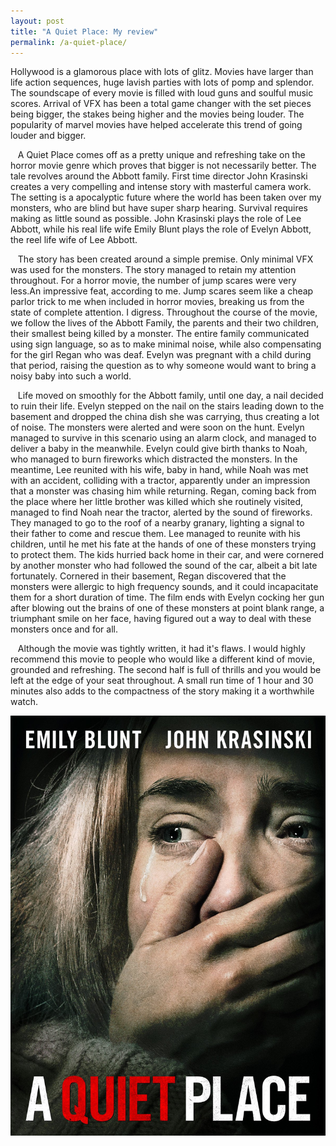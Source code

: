```yaml
---
layout: post
title: "A Quiet Place: My review"
permalink: /a-quiet-place/
---
```


Hollywood is a glamorous place with lots of glitz. Movies have larger than life action sequences, huge lavish parties with lots of pomp and splendor. The soundscape of every movie is filled with loud guns and soulful music scores.  Arrival of VFX has been a total game changer with the set pieces being bigger, the stakes being higher and the movies being louder. The popularity of marvel movies have helped accelerate this trend of going louder and bigger.

&nbsp;&nbsp;&nbsp;A Quiet Place comes off as a pretty unique and refreshing take on the horror movie genre which proves that bigger is not necessarily better. The tale revolves around the Abbott family. First time director John Krasinski creates a very compelling and intense story with masterful camera work. The setting is a apocalyptic future where the world has been taken over my monsters, who are blind but have super sharp hearing. Survival requires making as little sound as possible. John Krasinski plays the role of Lee Abbott, while his real life wife Emily Blunt plays the role of Evelyn Abbott, the reel life wife of Lee Abbott. 

&nbsp;&nbsp;&nbsp;The story has been created around a simple premise. Only minimal VFX was used for the monsters. The story managed to retain my attention throughout. For a horror movie, the number of jump scares were very less.An impressive feat, according to me. Jump scares seem like a cheap parlor trick to me when included in horror movies, breaking us from the state of complete attention. I digress. Throughout the course of the movie, we follow the lives of the Abbott Family, the parents and their two children, their smallest being killed by a monster. The entire family communicated using sign language, so as to make minimal noise, while also compensating for the girl Regan who was deaf. Evelyn was pregnant with a child during that period, raising the question as to why someone would want to bring a noisy baby into such a world.

&nbsp;&nbsp;&nbsp;Life moved on smoothly for the Abbott family, until one day, a nail decided to ruin their life. Evelyn stepped on the nail on the stairs leading down to the basement and dropped the china dish she was carrying, thus creating a lot of noise. The monsters were alerted and were soon on the hunt. Evelyn managed to survive in this scenario using an alarm clock, and managed to deliver a baby in the meanwhile. Evelyn could give birth thanks to Noah, who managed to burn fireworks which distracted the monsters. In the meantime, Lee reunited with his wife, baby in hand, while Noah was met with an accident, colliding with a tractor, apparently under an impression that a monster was chasing him while returning. Regan, coming back from the place where her little brother was killed which she routinely visited, managed to find Noah near the tractor, alerted by the sound of fireworks. They managed to go to the roof of a nearby granary, lighting a signal to their father to come and rescue them. Lee managed to reunite with his children, until he met his fate at the hands of one of these monsters trying to protect them. The kids hurried back home in their car, and were cornered by another monster who had followed the sound of the car, albeit a bit late fortunately. Cornered in their basement, Regan discovered that the monsters were allergic to high frequency sounds, and it could incapacitate them for a short duration of time. The film ends with Evelyn cocking her gun after blowing out the brains of one of these monsters at point blank range, a triumphant smile on her face, having figured out a way to deal with these monsters once and for all.

&nbsp;&nbsp;&nbsp;Although the movie was tightly written, it had it's flaws. I would highly recommend this movie to people who would like a different kind of movie, grounded and refreshing. The second half is full of thrills and you would be left at the edge of your seat throughout. A small run time of 1 hour and 30 minutes also adds to the compactness of the story making it a worthwhile watch.

![cover-image](/assets/A_quiet_place.jpg)

